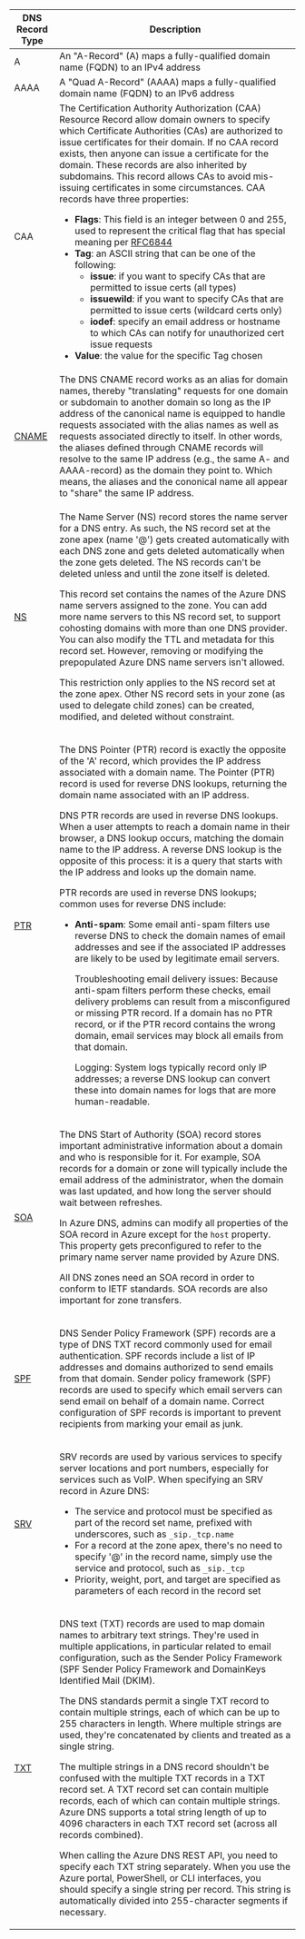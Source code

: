 <table>
    <thead>
        <tr>
            <th>DNS Record Type</th>
            <th>Description</th>
        </tr>
    </thead>
    <tbody>
        <tr>
            <td>A</td>
            <td>An "A-Record" (A) maps a fully-qualified domain name (FQDN) to an IPv4 address</td>
        </tr>
        <tr>
            <td>AAAA</td>
            <td>A "Quad A-Record" (AAAA) maps a fully-qualified domain name (FQDN) to an IPv6 address</td>
        </tr>
        <td>CAA</td>
        <td>The Certification Authority Authorization (CAA) Resource Record allow domain owners to specify which
            Certificate Authorities (CAs) are authorized to issue certificates for their domain. If no CAA record exists, then anyone can issue a certificate for the domain. These records are also inherited by subdomains. This record allows CAs
            to avoid mis-issuing certificates in some circumstances. CAA records have three properties:
            <ul class="shin">
                <li><b>Flags</b>: This field is an integer between 0 and 255, used to represent the critical flag that
                    has special meaning per <a class="tab" href="https://tools.ietf.org/html/rfc6844#section-3"
                        target="_blank">RFC6844</a></li>
                <li><b>Tag</b>: an ASCII string that can be one of the following:<ul class="shin">
                        <li><b>issue</b>: if you want to specify CAs that are permitted to issue certs (all types)</li>
                        <li><b>issuewild</b>: if you want to specify CAs that are permitted to issue certs (wildcard
                            certs only)</li>
                        <li><b>iodef</b>: specify an email address or hostname to which CAs can notify for unauthorized
                            cert issue requests</li>
                    </ul>
                <li><b>Value</b>: the value for the specific Tag chosen</li>
            </ul>
        </td>
        </tr>
        <tr>
            <td><a class="tab" href="https://www.cloudflare.com/learning/dns/dns-records/dns-cname-record/"
                    target="_blank">CNAME</a></td>
            <td>The DNS CNAME record works as an alias for domain names, thereby "translating" requests for one domain
                or subdomain to another domain so long as the IP address of the canonical name is equipped to handle
                requests associated with the alias names as well as requests associated directly to itself. In other
                words, the aliases defined through CNAME records will resolve to the same IP address (e.g., the same A-
                and AAAA-record) as the domain they point to. Which means, the aliases and the cononical name all appear
                to "share" the same IP address.
            </td>
        </tr>
        <tr>
            <td><a class="tab" href="https://www.cloudflare.com/learning/dns/dns-records/dns-ns-record/"
                    target="_blank">NS</a></td>
            <td><p>The Name Server (NS) record stores the name server for a DNS entry.  As such, the NS record set at the zone apex (name '@') gets created automatically with each DNS zone and gets deleted automatically when the zone gets deleted. The NS records can't be deleted unless and until the zone itself is deleted.</p>
            <p>This record set contains the names of the Azure DNS name servers assigned to the zone. You can add more name servers to this NS record set, to support cohosting domains with more than one DNS provider. You can also modify the TTL and metadata for this record set. However, removing or modifying the prepopulated Azure DNS name servers isn't allowed.</p>
            <p>This restriction only applies to the NS record set at the zone apex. Other NS record sets in your zone (as used to delegate child zones) can be created, modified, and deleted without constraint.</p>
            </td>
        </tr>
        <tr>
            <td><a class="tab" href="https://www.cloudflare.com/learning/dns/dns-records/dns-ptr-record/"
                    target="_blank">PTR</a></td>
            <td><p>The DNS Pointer (PTR) record is exactly the opposite of the 'A' record, which provides the IP address associated with a domain name. The Pointer (PTR) record is used for reverse DNS lookups, returning the domain name associated with an IP address.</p>
            <p>DNS PTR records are used in reverse DNS lookups. When a user attempts to reach a domain name in their browser, a DNS lookup occurs, matching the domain name to the IP address. A reverse DNS lookup is the opposite of this process: it is a query that starts with the IP address and looks up the domain name.</p>
            <p>PTR records are used in reverse DNS lookups; common uses for reverse DNS include:</p>
            <ul class="shin">
            <li><b>Anti-spam</b>: Some email anti-spam filters use reverse DNS to check the domain names of email addresses and see if the associated IP addresses are likely to be used by legitimate email servers.

Troubleshooting email delivery issues: Because anti-spam filters perform these checks, email delivery problems can result from a misconfigured or missing PTR record. If a domain has no PTR record, or if the PTR record contains the wrong domain, email services may block all emails from that domain.

Logging: System logs typically record only IP addresses; a reverse DNS lookup can convert these into domain names for logs that are more human-readable.
            </td>
        </tr>
        <tr>
            <td><a class="tab" href="https://www.cloudflare.com/learning/dns/dns-records/dns-soa-record/"
                    target="_blank">SOA</a></td>
            <td><p>The DNS Start of Authority (SOA) record stores important administrative information about a domain and who is responsible for it.  For example, SOA records for a domain or zone will typically include the email address of the administrator, when the domain was last updated, and how long the server should wait between refreshes. </p><p>In Azure DNS, admins can modify all properties of the SOA record in Azure except for the `host` property. This property gets preconfigured to refer to the primary name server name provided by Azure DNS.</p>
            <p>All DNS zones need an SOA record in order to conform to IETF standards. SOA records are also important for zone transfers.</p>
            </td>
        </tr>
        <tr>
            <td><a class="tab" href="https://www.cloudflare.com/learning/dns/dns-records/dns-spf-record/"
                    target="_blank">SPF</a></td>
            <td><p>DNS Sender Policy Framework (SPF) records are a type of DNS TXT record commonly used for email authentication. SPF records include a list of IP addresses and domains authorized to send emails from that domain.  Sender policy framework (SPF) records are used to specify which email servers can send email on behalf of a domain name. Correct configuration of SPF records is important to prevent recipients from marking your email as junk.</p>
            </td>
        </tr>
        <tr>
            <td><a class="tab" href="https://www.cloudflare.com/learning/dns/dns-records/dns-srv-record/"
                    target="_blank">SRV</a></td>
            <td>
                <p>SRV records are used by various services to specify server locations and port numbers, especially for services such as VoIP. When specifying an SRV record in Azure DNS:</p>
                <ul class="shin">
                    <li>The service and protocol must be specified as part of the record set name, prefixed with underscores, such as `_sip._tcp.name`</li>
                    <li>For a record at the zone apex, there's no need to specify '@' in the record name, simply use the service and protocol, such as `_sip._tcp`</li>
                    <li>Priority, weight, port, and target are specified as parameters of each record in the record set</li>
                </ul>
            </td>
        </tr>
        <tr>
            <td><a class="tab" href="https://www.cloudflare.com/learning/dns/dns-records/dns-txt-record/" target="_blank">TXT</a></td>
            <td><p>DNS text (TXT) records are used to map domain names to arbitrary text strings. They're used in multiple applications, in particular related to email configuration, such as the Sender Policy Framework (SPF Sender Policy Framework and DomainKeys Identified Mail (DKIM).</p>
            <p>The DNS standards permit a single TXT record to contain multiple strings, each of which can be up to 255 characters in length. Where multiple strings are used, they're concatenated by clients and treated as a single string.</p>
            <p>The multiple strings in a DNS record shouldn't be confused with the multiple TXT records in a TXT record set. A TXT record set can contain multiple records, each of which can contain multiple strings. Azure DNS supports a total string length of up to 4096 characters in each TXT record set (across all records combined).</p>
            <p>When calling the Azure DNS REST API, you need to specify each TXT string separately. When you use the Azure portal, PowerShell, or CLI interfaces, you should specify a single string per record. This string is automatically divided into 255-character segments if necessary.</p>
            </td>
        </tr>
    </tbody>
</table>